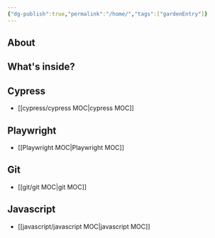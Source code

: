 ```yaml
---
{"dg-publish":true,"permalink":"/home/","tags":["gardenEntry"]}
---
```



## About 



## What's inside? 

## Cypress

- [[cypress/cypress MOC\|cypress MOC]]

## Playwright

- [[Playwright MOC\|Playwright MOC]]

## Git

- [[git/git MOC\|git MOC]]

## Javascript

- [[javascript/javascript MOC\|javascript MOC]]
